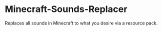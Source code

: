 # Minecraft-Sounds-Replacer
Replaces all sounds in Minecraft to what you desire via a resource pack.
